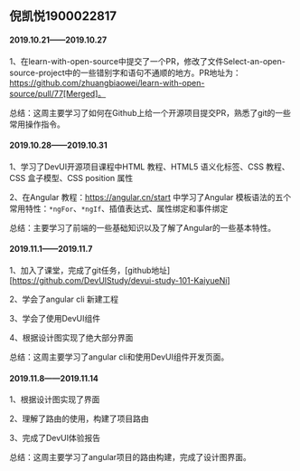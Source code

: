 ## 倪凯悦1900022817

#### 2019.10.21——2019.10.27

1、在learn-with-open-source中提交了一个PR，修改了文件Select-an-open-source-project中的一些错别字和语句不通顺的地方。PR地址为：https://github.com/zhuangbiaowei/learn-with-open-source/pull/77[Merged]。

总结：这周主要学习了如何在Github上给一个开源项目提交PR，熟悉了git的一些常用操作指令。

#### 2019.10.28——2019.10.31

1、学习了DevUI开源项目课程中HTML 教程、HTML5 语义化标签、CSS 教程、CSS 盒子模型、CSS position 属性

2、在Angular 教程：https://angular.cn/start 中学习了Angular 模板语法的五个常用特性：`*ngFor`、`*ngIf`、插值表达式、属性绑定和事件绑定

总结：主要学习了前端的一些基础知识以及了解了Angular的一些基本特性。

#### 2019.11.1——2019.11.7

1、加入了课堂，完成了git任务，[github地址][https://github.com/DevUIStudy/devui-study-101-KaiyueNi]

2、学会了angular cli 新建工程

3、学会了使用DevUI组件

4、根据设计图实现了绝大部分界面

总结：这周主要学习了angular cli和使用DevUI组件开发页面。

#### 2019.11.8——2019.11.14

1、根据设计图实现了界面

2、理解了路由的使用，构建了项目路由

3、完成了DevUI体验报告

总结：这周主要学习了angular项目的路由构建，完成了设计图界面。